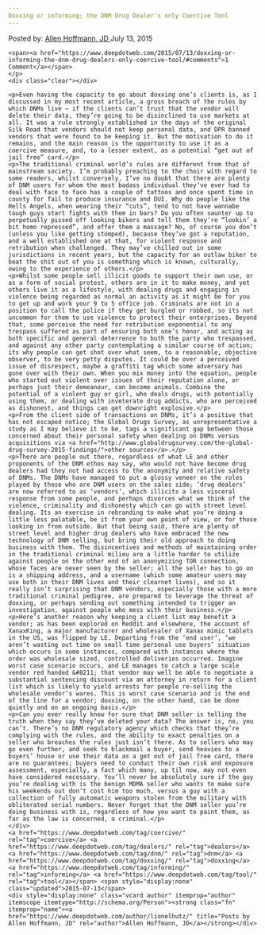 ```yaml
---
Doxxing or informing; the DNM Drug Dealer’s only Coercive Tool
---
```

<article class="post-listing post-10873 post type-post status-publish format-standard has-post-thumbnail hentry  tag-coercive tag-dealers tag-dnm tag-doxxing tag-informing tag-tool">
    <div class="post-inner">
        <span>Posted by: <a href="https://www.deepdotweb.com/author/lionelhutz/" title="">Allen Hoffmann, JD </a></span>
    <span>July 13, 2015</span>
    
    <span><a href="https://www.deepdotweb.com/2015/07/13/doxxing-or-informing-the-dnm-drug-dealers-only-coercive-tool/#comments">1 Comment</a></span>
    </p>
    <div class="clear"></div>
    
    <p>Even having the capacity to go about doxxing one’s clients is, as I discussed in my most recent article, a gross breach of the rules by which DNMs live – if the clients can’t trust that the vendor will delete their data, they’re going to be disinclined to use markets at all. It was a rule strongly established in the days of the original Silk Road that vendors should not keep personal data, and DPR banned vendors that were found to be keeping it. But the motivation to do it remains, and the main reason is the opportunity to use it as a coercive measure, and, to a lesser extent, as a potential “get out of jail free” card.</p>
    <p>The traditional criminal world’s rules are different from that of mainstream society. I’m probably preaching to the choir with regard to some readers, whilst conversely, I’ve no doubt that there are plenty of DNM users for whom the most badass individual they’ve ever had to deal with face to face has a couple of tattoos and once spent time in county for fail to produce insurance and DUI. Why do people like the Hells Angels, when wearing their “cuts”, tend to not have wannabe tough guys start fights with them in bars? Do you often saunter up to perpetually pissed off looking bikers and tell them they’re “lookin’ a bit homo repressed”, and offer them a massage? No, of course you don’t (unless you like getting stomped), because they’ve got a reputation, and a well established one at that, for violent response and retribution when challenged. They may’ve chilled out in some jurisdictions in recent years, but the capacity for an outlaw biker to beat the shit out of you is something which is known, culturally, owing to the experience of others.</p>
    <p>Whilst some people sell illicit goods to support their own use, or as a form of social protest, others are in it to make money, and yet others live it as a lifestyle, with dealing drugs and engaging in violence being regarded as normal an activity as it might be for you to get up and work your 9 to 5 office job. Criminals are not in a position to call the police if they get burgled or robbed, so its not uncommon for them to use violence to protect their enterprises. Beyond that, some perceive the need for retribution exponential to any trespass suffered as part of ensuring both one’s honor, and acting as both specific and general deterrence to both the party who trespassed, and against any other party contemplating a similar course of action; its why people can get shot over what seem, to a reasonable, objective observer, to be very petty disputes. It could be over a perceived issue of disrespect, maybe a graffiti tag which some adversary has gone over with their own. When you mix money into the equation, people who started out violent over issues of their reputation alone, or perhaps just their demeanour, can become animals. Combine the potential of a violent guy or girl, who deals drugs, with potentially using them, or dealing with inveterate drug addicts, who are perceived as dishonest, and things can get downright explosive.</p>
    <p>From the client side of transactions on DNMs, it’s a positive that has not escaped notice; the Global Drugs Survey, as unrepresentative a study as I may believe it to be, tags a significant gap between those concerned about their personal safety when dealing on DNMs versus acquisitions via <a href="http://www.globaldrugsurvey.com/the-global-drug-survey-2015-findings/">other sources</a>.</p>
    <p>There are people out there, regardless of what LE and other proponents of the DNM ethos may say, who would not have become drug dealers had they not had access to the anonymity and relative safety of DNMs. The DNMs have managed to put a glossy veneer on the roles played by those who are DNM users on the sales side; ‘drug dealers’ are now referred to as ‘vendors’, which illicits a less visceral response from some people, and perhaps divorces what we think of the violence, criminality and dishonesty which can go with street level dealing. Its an exercise in rebranding to make what you’re doing a little less palatable, be it from your own point of view, or for those looking in from outside. But that being said, there are plenty of street level and higher drug dealers who have embraced the new technology of DNM selling, but bring their old approach to doing business with them. The disincentives and methods of maintaining order in the traditional criminal milieu are a little harder to utilize against people on the other end of an anonymizing TOR connection, whose faces are never seen by the seller; all the seller has to go on is a shipping address, and a username (which some amateur users may use both in their DNM lives and their clearnet lives), and so it really isn’t surprising that DNM vendors, especially those with a more traditional criminal pedigree, are prepared to leverage the threat of doxxing, or perhaps sending out something intended to trigger an investigation, against people who mess with their business.</p>
    <p>Here’s another reason why keeping a client list may benefit a vendor; as has been explored on Reddit and elsewhere, the account of XanaxKing, a major manufacturer and wholesaler of Xanax mimic tablets in the US, was flipped by LE. Departing from the ‘end user’, ‘we aren’t wasting out time on small time personal use buyers’ situation which occurs in some instances, compared with instances where the order was wholesale sized, controlled deliveries occurred. Imagine worst case scenario occurs, and LE manages to catch a large scale vendor red handed &#8211; that vendor may well be able to negotiate a substantial sentencing discount via an attorney in return for a client list which is likely to yield arrests for people re-selling the wholesale vendor’s wares. This is worst case scenario and is the end of the line for a vendor; doxxing, on the other hand, can be done quietly and on an ongoing basis.</p>
    <p>Can you ever really know for sure that DNM seller is telling the truth when they say they’ve deleted your data? The answer is, no, you can’t. There’s no DNM regulatory agency which checks that they’re complying with the rules, and the ability to exact penalties on a seller who breaches the rules just isn’t there. As to sellers who may go even further, and seek to blackmail a buyer, send heavies to a buyers’ house or use their data as a get out of jail free card, there are no guarantees; buyers need to conduct their own risk and exposure assessment, especially, a fact which many, up til now, may not even have considered necessary. You’ll never be absolutely sure if the guy you’re dealing with is the benign MDMA seller who wants to make sure his weekends out don’t cost him too much, versus a guy with a collection of fully automatic weapons stolen from the military with obliterated serial numbers. Never forget that the DNM seller you’re doing business with is, regardless of how you want to paint them, as far as the law is concerned, a criminal.</p>
    </div>
    <a href="https://www.deepdotweb.com/tag/coercive/" rel="tag">coercive</a> <a href="https://www.deepdotweb.com/tag/dealers/" rel="tag">dealers</a> <a href="https://www.deepdotweb.com/tag/dnm/" rel="tag">dnm</a> <a href="https://www.deepdotweb.com/tag/doxxing/" rel="tag">doxxing</a>  <a href="https://www.deepdotweb.com/tag/informing/" rel="tag">informing</a> <a href="https://www.deepdotweb.com/tag/tool/" rel="tag">tool</a></span> <span style="display:none" class="updated">2015-07-13</span>
    <div style="display:none" class="vcard author" itemprop="author" itemscope itemtype="http://schema.org/Person"><strong class="fn" itemprop="name"><a href="https://www.deepdotweb.com/author/lionelhutz/" title="Posts by Allen Hoffmann, JD" rel="author">Allen Hoffmann, JD</a></strong></div>
    
